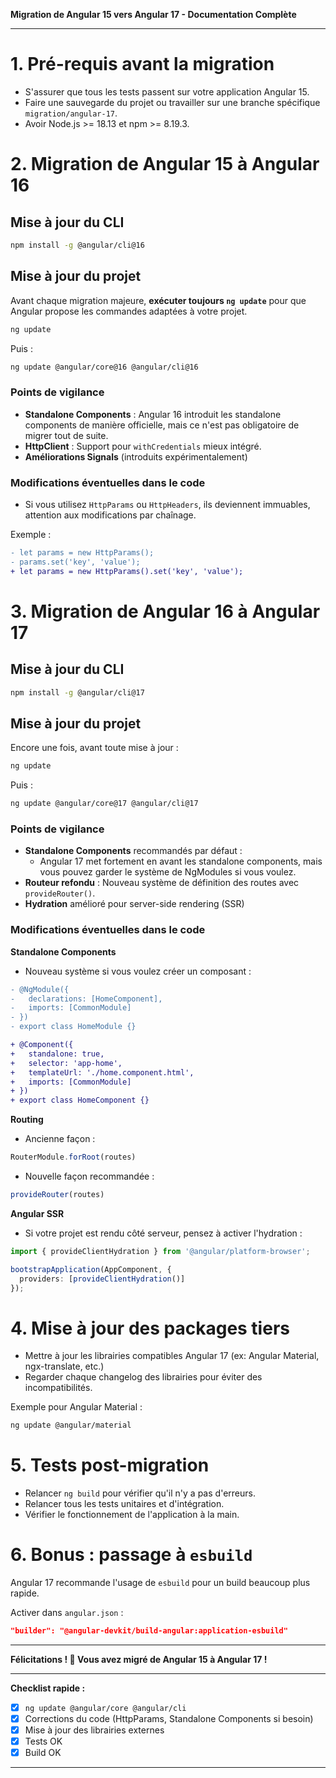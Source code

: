 **Migration de Angular 15 vers Angular 17 - Documentation Complète**

---

# 1. Pré-requis avant la migration
- S'assurer que tous les tests passent sur votre application Angular 15.
- Faire une sauvegarde du projet ou travailler sur une branche spécifique `migration/angular-17`.
- Avoir Node.js >= 18.13 et npm >= 8.19.3.

# 2. Migration de Angular 15 à Angular 16

## Mise à jour du CLI
```bash
npm install -g @angular/cli@16
```

## Mise à jour du projet
Avant chaque migration majeure, **exécuter toujours `ng update`** pour que Angular propose les commandes adaptées à votre projet.

```bash
ng update
```
Puis :
```bash
ng update @angular/core@16 @angular/cli@16
```

### Points de vigilance
- **Standalone Components** : Angular 16 introduit les standalone components de manière officielle, mais ce n'est pas obligatoire de migrer tout de suite.
- **HttpClient** : Support pour `withCredentials` mieux intégré.
- **Améliorations Signals** (introduits expérimentalement)

### Modifications éventuelles dans le code
- Si vous utilisez `HttpParams` ou `HttpHeaders`, ils deviennent immuables, attention aux modifications par chaînage.

Exemple :
```diff
- let params = new HttpParams();
- params.set('key', 'value');
+ let params = new HttpParams().set('key', 'value');
```

# 3. Migration de Angular 16 à Angular 17

## Mise à jour du CLI
```bash
npm install -g @angular/cli@17
```

## Mise à jour du projet
Encore une fois, avant toute mise à jour :
```bash
ng update
```
Puis :
```bash
ng update @angular/core@17 @angular/cli@17
```

### Points de vigilance
- **Standalone Components** recommandés par défaut :
  - Angular 17 met fortement en avant les standalone components, mais vous pouvez garder le système de NgModules si vous voulez.
- **Routeur refondu** : Nouveau système de définition des routes avec `provideRouter()`.
- **Hydration** amélioré pour server-side rendering (SSR)

### Modifications éventuelles dans le code

**Standalone Components**
- Nouveau système si vous voulez créer un composant :

```diff
- @NgModule({
-   declarations: [HomeComponent],
-   imports: [CommonModule]
- })
- export class HomeModule {}

+ @Component({
+   standalone: true,
+   selector: 'app-home',
+   templateUrl: './home.component.html',
+   imports: [CommonModule]
+ })
+ export class HomeComponent {}
```

**Routing**
- Ancienne façon :
```typescript
RouterModule.forRoot(routes)
```
- Nouvelle façon recommandée :
```typescript
provideRouter(routes)
```

**Angular SSR**
- Si votre projet est rendu côté serveur, pensez à activer l'hydration :

```typescript
import { provideClientHydration } from '@angular/platform-browser';

bootstrapApplication(AppComponent, {
  providers: [provideClientHydration()]
});
```

# 4. Mise à jour des packages tiers
- Mettre à jour les librairies compatibles Angular 17 (ex: Angular Material, ngx-translate, etc.)
- Regarder chaque changelog des librairies pour éviter des incompatibilités.

Exemple pour Angular Material :
```bash
ng update @angular/material
```

# 5. Tests post-migration
- Relancer `ng build` pour vérifier qu'il n'y a pas d'erreurs.
- Relancer tous les tests unitaires et d'intégration.
- Vérifier le fonctionnement de l'application à la main.

# 6. Bonus : passage à `esbuild`
Angular 17 recommande l'usage de `esbuild` pour un build beaucoup plus rapide.

Activer dans `angular.json` :
```json
"builder": "@angular-devkit/build-angular:application-esbuild"
```

---

**Félicitations ! 🎉 Vous avez migré de Angular 15 à Angular 17 !**

---

**Checklist rapide :**
- [x] `ng update @angular/core @angular/cli`
- [x] Corrections du code (HttpParams, Standalone Components si besoin)
- [x] Mise à jour des librairies externes
- [x] Tests OK
- [x] Build OK

---



